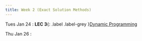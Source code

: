 ```yaml
---
title: Week 2 (Exact Solution Methods)
---
```


Tues Jan 24
: **LEC 3**{: .label .label-grey }[Dynamic Programming]()

Thu Jan 26
: 